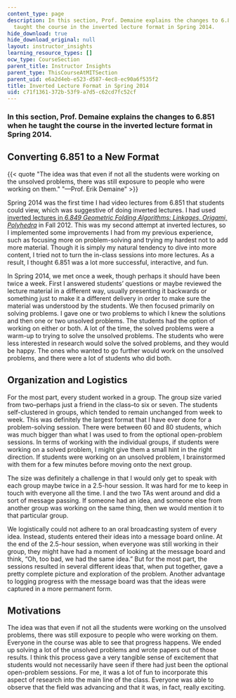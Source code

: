 ```yaml
---
content_type: page
description: In this section, Prof. Demaine explains the changes to 6.851 when he
  taught the course in the inverted lecture format in Spring 2014.
hide_download: true
hide_download_original: null
layout: instructor_insights
learning_resource_types: []
ocw_type: CourseSection
parent_title: Instructor Insights
parent_type: ThisCourseAtMITSection
parent_uid: e6a2d4eb-e523-d587-4ec8-ec90a6f535f2
title: Inverted Lecture Format in Spring 2014
uid: c71f1361-372b-53f9-a7d5-c62cd7fc52cf
---
```


### In this section, Prof. Demaine explains the changes to 6.851 when he taught the course in the inverted lecture format in Spring 2014.

Converting 6.851 to a New Format
--------------------------------

{{< quote "The idea was that even if not all the students were working on the unsolved problems, there was still exposure to people who were working on them." "—Prof. Erik Demaine" >}}

Spring 2014 was the first time I had video lectures from 6.851 that students could view, which was suggestive of doing inverted lectures. I had used [inverted lectures in _6.849 Geometric Folding Algorithms: Linkages, Origami, Polyhedra_](/courses/6-849-geometric-folding-algorithms-linkages-origami-polyhedra-fall-2012/pages/instructor-insights/inverted-lecture-format-in-fall-2012) in Fall 2012. This was my second attempt at inverted lectures, so I implemented some improvements I had from my previous experience, such as focusing more on problem-solving and trying my hardest not to add more material. Though it is simply my natural tendency to dive into more content, I tried not to turn the in-class sessions into more lectures. As a result, I thought 6.851 was a lot more successful, interactive, and fun.

In Spring 2014, we met once a week, though perhaps it should have been twice a week. First I answered students’ questions or maybe reviewed the lecture material in a different way, usually presenting it backwards or something just to make it a different delivery in order to make sure the material was understood by the students. We then focused primarily on solving problems. I gave one or two problems to which I knew the solutions and then one or two unsolved problems. The students had the option of working on either or both. A lot of the time, the solved problems were a warm-up to trying to solve the unsolved problems. The students who were less interested in research would solve the solved problems, and they would be happy. The ones who wanted to go further would work on the unsolved problems, and there were a lot of students who did both.

Organization and Logistics
--------------------------

For the most part, every student worked in a group. The group size varied from two–perhaps just a friend in the class–to six or seven. The students self-clustered in groups, which tended to remain unchanged from week to week. This was definitely the largest format that I have ever done for a problem-solving session. There were between 60 and 80 students, which was much bigger than what I was used to from the optional open-problem sessions. In terms of working with the individual groups, if students were working on a solved problem, I might give them a small hint in the right direction. If students were working on an unsolved problem, I brainstormed with them for a few minutes before moving onto the next group.

The size was definitely a challenge in that I would only get to speak with each group maybe twice in a 2.5-hour session. It was hard for me to keep in touch with everyone all the time. I and the two TAs went around and did a sort of message passing. If someone had an idea, and someone else from another group was working on the same thing, then we would mention it to that particular group.

We logistically could not adhere to an oral broadcasting system of every idea. Instead, students entered their ideas into a message board online. At the end of the 2.5-hour session, when everyone was still working in their group, they might have had a moment of looking at the message board and think, “Oh, too bad, we had the same idea.” But for the most part, the sessions resulted in several different ideas that, when put together, gave a pretty complete picture and exploration of the problem. Another advantage to logging progress with the message board was that the ideas were captured in a more permanent form.

Motivations
-----------

The idea was that even if not all the students were working on the unsolved problems, there was still exposure to people who were working on them. Everyone in the course was able to see that progress happens. We ended up solving a lot of the unsolved problems and wrote papers out of those results. I think this process gave a very tangible sense of excitement that students would not necessarily have seen if there had just been the optional open-problem sessions. For me, it was a lot of fun to incorporate this aspect of research into the main line of the class. Everyone was able to observe that the field was advancing and that it was, in fact, really exciting.